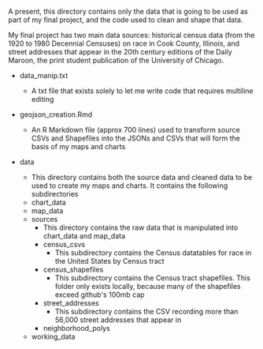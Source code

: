A present, this directory contains only the data that is going to be used as part of my final project, and the code used to clean and shape that data.

My final project has two main data sources: historical census data (from the 1920 to 1980 Decennial Censuses) on race in Cook County, Illinois, and street addresses that appear in the 20th century editions of the Daily Maroon, the print student publication of the University of Chicago.

- data_manip.txt
  - A txt file that exists solely to let me write code that requires multiline editing

- geojson_creation.Rmd
  - An R Markdown file (approx 700 lines) used to transform source CSVs and Shapefiles into the JSONs and CSVs that will form the basis of my maps and charts

- data
  - This directory contains both the source data and cleaned data to be used to create my maps and charts. It contains the following subdirectories
  - chart_data
  - map_data
  - sources
    - This directory contains the raw data that is manipulated into chart_data and map_data
    - census_csvs
      - This subdirectory contains the Census datatables for race in the United States by Census tract
    - census_shapefiles
      - This subdirectory contains the Census tract shapefiles. This folder only exists locally, because many of the shapefiles exceed github's 100mb cap
    - street_addresses
      - This subdirectory contains the CSV recording more than 56,000 street addresses that appear in 
    - neighborhood_polys
  - working_data
